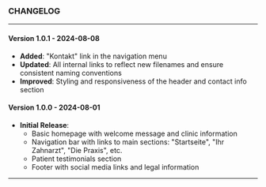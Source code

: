 
### CHANGELOG

---

#### Version 1.0.1 - 2024-08-08

- **Added**: "Kontakt" link in the navigation menu
- **Updated**: All internal links to reflect new filenames and ensure consistent naming conventions
- **Improved**: Styling and responsiveness of the header and contact info section

#### Version 1.0.0 - 2024-08-01

- **Initial Release**:
  - Basic homepage with welcome message and clinic information
  - Navigation bar with links to main sections: "Startseite", "Ihr Zahnarzt", "Die Praxis", etc.
  - Patient testimonials section
  - Footer with social media links and legal information

---

